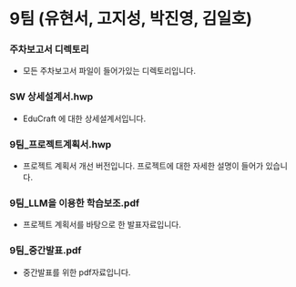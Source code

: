 # 9팀 (유현서, 고지성, 박진영, 김일호)

### 주차보고서 디렉토리
- 모든 주차보고서 파일이 들어가있는 디렉토리입니다.

### SW 상세설계서.hwp
- EduCraft 에 대한 상세설계서입니다.

### 9팀_프로젝트계획서.hwp
- 프로젝트 계획서 개선 버전입니다. 프로젝트에 대한 자세한 설명이 들어가 있습니다.

### 9팀_LLM을 이용한 학습보조.pdf
- 프로젝트 계획서를 바탕으로 한 발표자료입니다.

### 9팀_중간발표.pdf
- 중간발표를 위한 pdf자료입니다.
